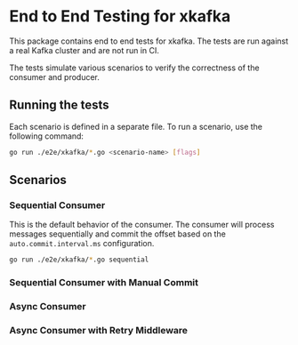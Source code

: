 # End to End Testing for xkafka

This package contains end to end tests for xkafka. The tests are run against a real Kafka cluster and are not run in CI.

The tests simulate various scenarios to verify the correctness of the consumer and producer.

## Running the tests

Each scenario is defined in a separate file. To run a scenario, use the following command:

```bash
go run ./e2e/xkafka/*.go <scenario-name> [flags]
```

## Scenarios

### Sequential Consumer

This is the default behavior of the consumer. The consumer will process messages sequentially and commit the offset based on the `auto.commit.interval.ms` configuration.

```bash
go run ./e2e/xkafka/*.go sequential
```

### Sequential Consumer with Manual Commit

### Async Consumer

### Async Consumer with Retry Middleware
